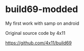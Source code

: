# build69-modded
My first work with samp on android

Original source code by 4x11

https://github.com/4x11/build69

